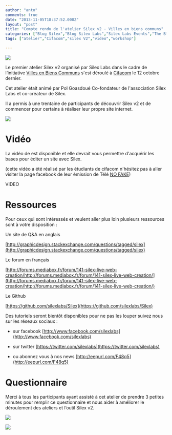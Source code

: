 ```yaml
---
author: "anto"
comments: true
date: "2013-11-05T18:37:52.000Z"
layout: "post"
title: "Compte rendu de l'atelier Silex v2 - Villes en biens communs"
categories: ["Blog Silex","Blog Silex Labs","Silex Labs Events","The Blog"]
tags: ["atelier","Cifacom","silex V2","video","workshop"]

---
```

![](https://www.silexlabs.org/wp-content/uploads/2013/11/silex-atelier-vbc-compte-rendu.png)

Le premier atelier Silex v2 organisé par Silex Labs dans le cadre de l’initiative [Villes en Biens Communs](http://villes.bienscommuns.org/) s'est déroulé à [Cifacom](http://www.cifacom.com/) le 12 octobre dernier.

Cet atelier était animé par Pol Goasdoué Co-fondateur de l'association Silex Labs et co-créateur de Silex.

Il a permis à une trentaine de participants de découvrir Silex v2 et de commencer pour certains à réaliser leur propre site internet.


![](https://www.silexlabs.org/wp-content/uploads/2013/11/Image.jpg)





# Vidéo


La vidéo de est disponible et elle devrait vous permettre d'acquérir les bases pour éditer un site avec Silex.

(cette vidéo a été réalisé par les étudiants de cifacom n'hésitez pas à aller visiter la page facebook de leur émission de Télé [NO FAKE](https://www.facebook.com/lesauviphelsNOFAKE))

VIDEO



# Ressources




Pour ceux qui sont intéressés et veulent aller plus loin plusieurs ressources sont à votre disposition :




Un site de Q&A en anglais




[http://graphicdesign.stackexchange.com/questions/tagged/silex](http://graphicdesign.stackexchange.com/questions/tagged/silex)




Le forum en français




[http://forums.mediabox.fr/forum/141-silex-live-web-creation/http://forums.mediabox.fr/forum/141-silex-live-web-creation/](http://forums.mediabox.fr/forum/141-silex-live-web-creation/http://forums.mediabox.fr/forum/141-silex-live-web-creation/)




Le Github


[https://github.com/silexlabs/Silex](https://github.com/silexlabs/Silex)

Des tutoriels seront bientôt disponibles pour ne pas les louper suivez nous sur les réseaux sociaux :




  * sur facebook [http://www.facebook.com/silexlabs](http://www.facebook.com/silexlabs)


  * sur twitter [https://twitter.com/silexlabs](https://twitter.com/silexlabs)


  * ou abonnez vous à nos news [http://eepurl.com/F48q5](http://eepurl.com/F48q5)




# Questionnaire


Merci à tous les participants ayant assisté à cet atelier de prendre 3 petites minutes pour remplir ce questionnaire et nous aider à améliorer le déroulement des ateliers et l’outil Silex v2.




![](https://www.silexlabs.org/wp-content/uploads/2013/11/logo-cifacom-blc.jpg)


![](https://www.silexlabs.org/wp-content/uploads/2013/11/VBC-LOGO.jpg)


